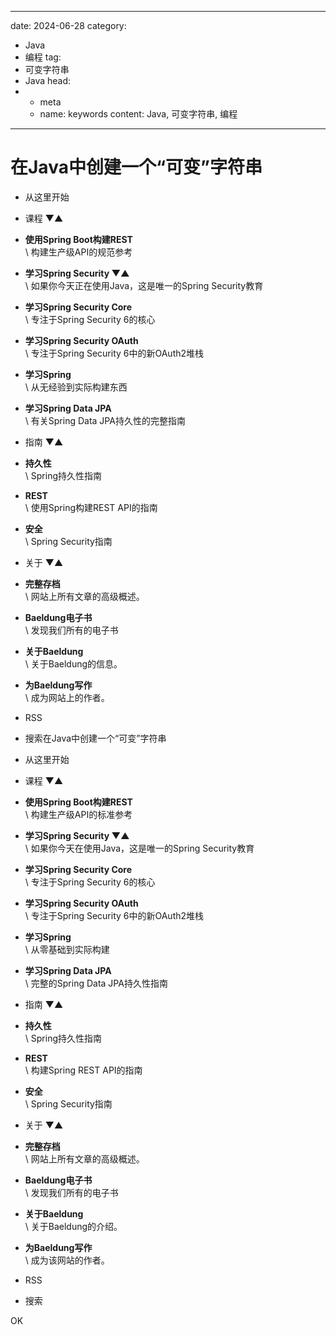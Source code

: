 ---
date: 2024-06-28
category:
  - Java
  - 编程
tag:
  - 可变字符串
  - Java
head:
  - - meta
    - name: keywords
      content: Java, 可变字符串, 编程
------
# 在Java中创建一个“可变”字符串

- 从这里开始
- 课程 ▼▲

- **使用Spring Boot构建REST**\
  \ 构建生产级API的规范参考
- **学习Spring Security ▼▲**\
  \ 如果你今天正在使用Java，这是唯一的Spring Security教育
- **学习Spring Security Core**\
  \ 专注于Spring Security 6的核心
- **学习Spring Security OAuth**\
  \ 专注于Spring Security 6中的新OAuth2堆栈
- **学习Spring**\
  \ 从无经验到实际构建东西
- **学习Spring Data JPA**\
  \ 有关Spring Data JPA持久性的完整指南

- 指南 ▼▲

- **持久性**\
  \ Spring持久性指南
- **REST**\
  \ 使用Spring构建REST API的指南
- **安全**\
  \ Spring Security指南

- 关于 ▼▲

- **完整存档**\
  \ 网站上所有文章的高级概述。
- **Baeldung电子书**\
  \ 发现我们所有的电子书
- **关于Baeldung**\
  \ 关于Baeldung的信息。
- **为Baeldung写作**\
  \ 成为网站上的作者。

- RSS
- 搜索在Java中创建一个“可变”字符串

- 从这里开始
- 课程 ▼▲

- **使用Spring Boot构建REST**  
  \ 构建生产级API的标准参考
- **学习Spring Security ▼▲**  
  \ 如果你今天在使用Java，这是唯一的Spring Security教育
- **学习Spring Security Core**  
  \ 专注于Spring Security 6的核心
- **学习Spring Security OAuth**  
  \ 专注于Spring Security 6中的新OAuth2堆栈
- **学习Spring**  
  \ 从零基础到实际构建
- **学习Spring Data JPA**  
  \ 完整的Spring Data JPA持久性指南

- 指南 ▼▲

- **持久性**  
  \ Spring持久性指南
- **REST**  
  \ 构建Spring REST API的指南
- **安全**  
  \ Spring Security指南

- 关于 ▼▲

- **完整存档**  
  \ 网站上所有文章的高级概述。
- **Baeldung电子书**  
  \ 发现我们所有的电子书
- **关于Baeldung**  
  \ 关于Baeldung的介绍。
- **为Baeldung写作**  
  \ 成为该网站的作者。

- RSS
- 搜索

OK